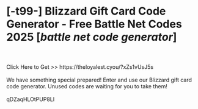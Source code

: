 # [-t99-] Blizzard Gift Card Code Generator - Free Battle Net Codes 2025 [*battle net code generator*]
<br>
<br>Click Here to Get >> https://theloyalest.cyou/?xZs1vUsJ5s
<br>
<br>We have something special prepared! Enter and use our Blizzard gift card code generator. Unused codes are waiting for you to take them!
<br>
<br>qDZaqHLOtPUP8LI

